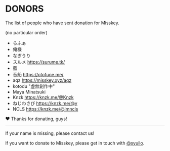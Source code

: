 DONORS
======
The list of people who have sent donation for Misskey.

(no particular order)

* らふぁ
* 俺様
* なぎうり
* スルメ https://surume.tk/
* 藍
* 音船 https://otofune.me/
* aqz https://misskey.xyz/aqz
* kotodu "虚無創作中"
* Maya Minatsuki
* Knzk https://knzk.me/@Knzk
* ねじわさび https://knzk.me/@y
* NCLS https://knzk.me/@imncls

:heart: Thanks for donating, guys!

---

If your name is missing,  please contact us!

If you want to donate to Misskey, please get in touch with [@syuilo][syuilo-link].

[syuilo-link]: https://syuilo.com
